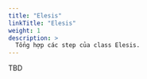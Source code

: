 ```yaml
---
title: "Elesis"
linkTitle: "Elesis"
weight: 1
description: >
  Tổng hợp các step của class Elesis.
---
```


TBD